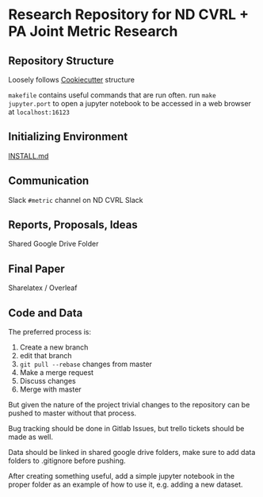 # Research Repository for ND CVRL + PA Joint Metric Research

## Repository Structure

Loosely follows [Cookiecutter](https://drivendata.github.io/cookiecutter-data-science/) structure

`makefile` contains useful commands that are run often. run `make jupyter.port` to open a jupyter notebook to be accessed in a web browser at `localhost:16123`

## Initializing Environment

[INSTALL.md](INSTALL.md)

## Communication

Slack `#metric` channel on ND CVRL Slack


## Reports, Proposals, Ideas

Shared Google Drive Folder

## Final Paper

Sharelatex / Overleaf

## Code and Data

The preferred process is:
1. Create a new branch
2. edit that branch
3. `git pull --rebase` changes from master
4. Make a merge request
5. Discuss changes
6. Merge with master

But given the nature of the project trivial changes to the repository can be pushed to master without that process.

Bug tracking should be done in Gitlab Issues, but trello tickets should be made as well.

Data should be linked in shared google drive folders, make sure to add data folders to .gitignore before pushing.

After creating something useful, add a simple jupyter notebook in the proper folder as an example of how to use it, e.g. adding a new dataset.
